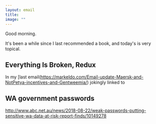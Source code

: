 ```yaml
---
layout: email
title: 
image: ""
---
```


Good morning.

It's been a while since I last recommended a book, and today's is very topical.



## Everything Is Broken, Redux

In my [last email(https://markeldo.com/Email-update-Maersk-and-NotPetya-incentives-and-Gentweemia/) jokingly linked to 

## WA government passwords

http://www.abc.net.au/news/2018-08-22/weak-passwords-putting-sensitive-wa-data-at-risk-report-finds/10149278


